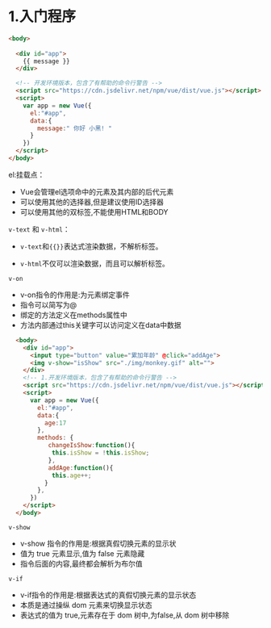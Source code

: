 # 1.入门程序

```html
<body>
  
  <div id="app">
    {{ message }}
  </div>

  <!-- 开发环境版本，包含了有帮助的命令行警告 -->
  <script src="https://cdn.jsdelivr.net/npm/vue/dist/vue.js"></script>
  <script>
    var app = new Vue({
      el:"#app",
      data:{
        message:" 你好 小黑! "
      }
    })
  </script>
</body>
```



el:挂载点：

- Vue会管理el选项命中的元素及其内部的后代元素
- 可以使用其他的选择器,但是建议使用ID选择器
- 可以使用其他的双标签,不能使用HTML和BODY

`v-text` 和 `v-html`：

- `v-text`和`{{}}`表达式渲染数据，不解析标签。

- `v-html`不仅可以渲染数据，而且可以解析标签。

`v-on`

- v-on指令的作用是:为元素绑定事件
- 指令可以简写为@
- 绑定的方法定义在methods属性中
-  方法内部通过this关键字可以访问定义在data中数据

```html
  <body>
    <div id="app">
      <input type="button" value="累加年龄" @click="addAge">
      <img v-show="isShow" src="./img/monkey.gif" alt="">
    </div>
    <!-- 1.开发环境版本，包含了有帮助的命令行警告 -->
    <script src="https://cdn.jsdelivr.net/npm/vue/dist/vue.js"></script>
    <script>
      var app = new Vue({
        el:"#app",
        data:{
          age:17
        },
        methods: {
           changeIsShow:function(){
            this.isShow = !this.isShow;
           },
           addAge:function(){
            this.age++;
          }
        },
      })
    </script>
  </body>
```

`v-show`

-  v-show 指令的作用是:根据真假切换元素的显示状
- 值为 true 元素显示,值为 false 元素隐藏
- 指令后面的内容,最终都会解析为布尔值



`v-if`

- v-if指令的作用是:根据表达式的真假切换元素的显示状态
- 本质是通过操纵 dom 元素来切换显示状态
- 表达式的值为 true,元素存在于 dom 树中,为false,从 dom 树中移除

